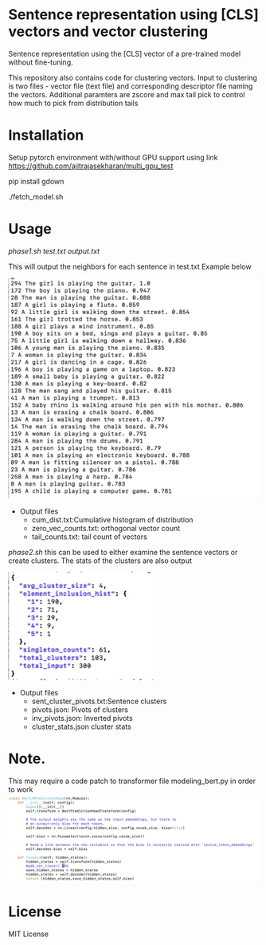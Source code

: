 

# Sentence representation using [CLS] vectors and vector clustering

Sentence representation using the [CLS] vector of a pre-trained model without fine-tuning. 

This repository also contains code for clustering vectors. Input to clustering is two files - vector file (text file) and corresponding descriptor file naming the vectors. Additional paramters are zscore and max tail pick to control how much to pick from distribution tails

# Installation


Setup pytorch environment with/without GPU support using link https://github.com/ajitrajasekharan/multi_gpu_test

pip install gdown

./fetch_model.sh

# Usage

*phase1.sh test.txt output.txt*

This will output the neighbors for each sentence in test.txt
Example below



<img src="DES.png" width="600">

* Output files
  * cum_dist.txt:Cumulative histogram of distribution
  * zero_vec_counts.txt: orthogonal vector count
  * tail_counts.txt: tail count of vectors

*phase2.sh*
this can be used to either examine the sentence vectors or create clusters. The stats of the clusters are also output


<img src="stats.png" width="300">

* Output files
  * sent_cluster_pivots.txt:Sentence clusters
  * pivots.json: Pivots of clusters
  * inv_pivots.json: Inverted pivots
  * cluster_stats.json cluster stats

# Note. 
This may require a code patch to transformer file modeling_bert.py in order to work
![patch](patch.png)


# License
MIT License
